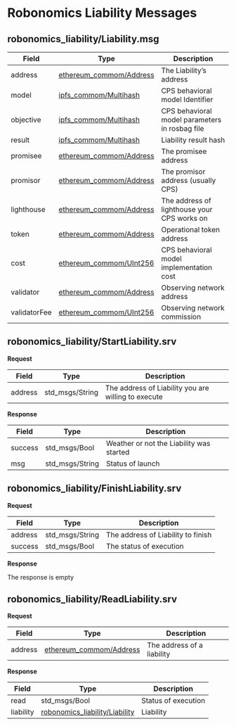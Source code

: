 # Robonomics Liability Messages

## robonomics_liability/Liability.msg

| Field        	| Type                                                                         	| Description                                    	|
|--------------	|------------------------------------------------------------------------------	|------------------------------------------------	|
| address      	| [ethereum_commom/Address](/docs/ethereum-common-messages#ethereum_commonaddressmsg) 	| The Liability’s address                        	|
| model        	| [ipfs_commom/Multihash](/docs/ipfs-common-messages#ipfs_commonmultihashmsg)         	| CPS behavioral model Identifier                	|
| objective    	| [ipfs_commom/Multihash](/docs/ipfs-common-messages#ipfs_commonmultihashmsg)         	| CPS behavioral model parameters in rosbag file 	|
| result       	| [ipfs_commom/Multihash](/docs/ipfs-common-messages#ipfs_commonmultihashmsg)         	| Liability result hash                          	|
| promisee     	| [ethereum_commom/Address](/docs/ethereum-common-messages#ethereum_commonaddressmsg) 	| The promisee address                           	|
| promisor     	| [ethereum_commom/Address](/docs/ethereum-common-messages#ethereum_commonaddressmsg) 	| The promisor address (usually CPS)             	|
| lighthouse   	| [ethereum_commom/Address](/docs/ethereum-common-messages#ethereum_commonaddressmsg) 	| The address of lighthouse your CPS works on    	|
| token        	| [ethereum_commom/Address](/docs/ethereum-common-messages#ethereum_commonaddressmsg) 	| Operational token address                      	|
| cost         	| [ethereum_commom/UInt256](/docs/ethereum-common-messages#ethereum_commonuint256msg) 	| CPS behavioral model implementation cost       	|
| validator    	| [ethereum_commom/Address](/docs/ethereum-common-messages#ethereum_commonaddressmsg) 	| Observing network address                      	|
| validatorFee 	| [ethereum_commom/UInt256](/docs/ethereum-common-messages#ethereum_commonuint256msg) 	| Observing network commission                   	|

## robonomics_liability/StartLiability.srv

**Request**

| Field     | Type              | Description                                           |
|---------  |-----------------  |-----------------------------------------------------  |
| address   | std_msgs/String   | The address of Liability you are willing to execute   |

**Response**

| Field     | Type              | Description                               |
|---------  |-----------------  |------------------------------------------ |
| success   | std_msgs/Bool     | Weather or not the Liability was started  |
| msg       | std_msgs/String   | Status of launch                          |

## robonomics_liability/FinishLiability.srv

**Request**

| Field     | Type              | Description                           |
|---------  |-----------------  |------------------------------------   |
| address   | std_msgs/String   | The address of Liability to finish    |
| success   | std_msgs/Bool     | The status of execution               |

**Response**

The response is empty

## robonomics_liability/ReadLiability.srv

**Request**

| Field     | Type                                                                          | Description                   |
|---------  |------------------------------------------------------------------------------ |----------------------------   |
| address   | [ethereum_commom/Address](/docs/ethereum-common-messages#ethereum_commonaddressmsg)  | The address of a liability    |

**Response**

| Field         | Type                                                                  | Description           |
|-----------    |---------------------------------------------------------------------  |---------------------  |
| read          | std_msgs/Bool                                                         | Status of execution   |
| liability     | [robonomics_liability/Liability](#robonomics_liabilityliabilitymsg)   | Liability             |
